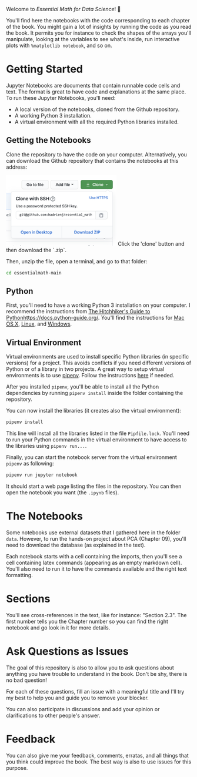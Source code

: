 Welcome to *Essential Math for Data Science*! 🚀

You'll find here the notebooks with the code corresponding to each chapter of the book. You might gain a lot of insights by running the code as you read the book. It permits you for instance to check the shapes of the arrays you'll manipulate, looking at the variables to see what's inside, run interactive plots with `%matplotlib notebook`, and so on.

# Getting Started

Jupyter Notebooks are documents that contain runnable code cells and text. The format is great to have code and explanations at the same place. To run these Jupyter Notebooks, you'll need:

- A local version of the notebooks, cloned from the Github repository.
- A working Python 3 installation.
- A virtual environment with all the required Python libraries installed.

## Getting the Notebooks

Clone the repository to have the code on your computer. Alternatively, you can download the Github repository that contains the notebooks at this address:

<img src="images/ch01_setup.png" width="300">
Click the 'clone' button and then download the `.zip`.

Then, unzip the file, open a terminal, and go to that folder:

```bash
cd essentialmath-main
```

## Python

First, you'll need to have a working Python 3 installation on your computer. I recommend the instructions from [The Hitchhiker's Guide to Python]()https://docs.python-guide.org/. You'll find the instructions for [Mac OS X](https://docs.python-guide.org/starting/install3/osx/), [Linux](https://docs.python-guide.org/starting/install3/linux/), and [Windows](https://docs.python-guide.org/starting/install3/win/).


## Virtual Environment

Virtual environments are used to install specific Python libraries (in specific versions) for a project. This avoids conflicts if you need different versions of Python or of a library in two projects. A great way to setup virtual environments is to use [pipenv](https://github.com/pypa/pipenv). Follow the instructions [here](https://docs.python-guide.org/dev/virtualenvs/) if needed.

After you installed `pipenv`, you'll be able to install all the Python dependencies by running `pipenv install` inside the folder containing the repository.

You can now install the libraries (it creates also the virtual environment):

```bash
pipenv install
```

This line will install all the libraries listed in the file `Pipfile.lock`. You'll need to run your Python commands in the virtual environment to have access to the libraries using `pipenv run...`.

Finally, you can start the notebook server from the virtual environment `pipenv` as following:

```bash
pipenv run jupyter notebook
```

It should start a web page listing the files in the repository. You can then open the notebook you want (the `.ipynb` files).




# The Notebooks

Some notebooks use external datasets that I gathered here in the folder `data`. However, to run the hands-on project about PCA (Chapter 09), you'll need to download the database (as explained in the text).

Each notebook starts with a cell containing the imports, then you'll see a cell containing latex commands (appearing as an empty markdown cell). You'll also need to run it to have the commands available and the right text formatting.

# Sections

You'll see cross-references in the text, like for instance: "Section 2.3". The first number tells you the Chapter number so you can find the right notebook and go look in it for more details.

# Ask Questions as Issues

The goal of this repository is also to allow you to ask questions about anything you have trouble to understand in the book. Don't be shy, there is no bad question!

For each of these questions, fill an issue with a meaningful title and I'll try my best to help you and guide you to remove your blocker.

You can also participate in discussions and add your opinion or clarifications to other people's answer.

# Feedback

You can also give me your feedback, comments, erratas, and all things that you think could improve the book. The best way is also to use issues for this purpose.
